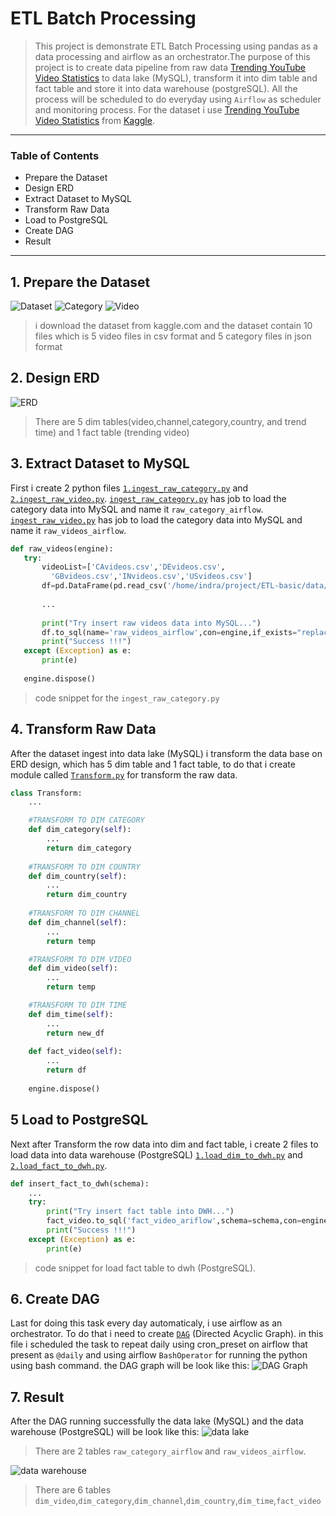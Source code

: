 # ETL Batch Processing

>This project is demonstrate ETL Batch Processing using pandas as a data processing and airflow as an orchestrator.The purpose of this project is to create data pipeline from raw data [Trending YouTube Video Statistics](https://www.kaggle.com/datasets/datasnaek/youtube-new) to data lake (MySQL), transform it into dim table and fact table and store it into data warehouse (postgreSQL). All the process will be scheduled to do everyday using `Airflow` as scheduler and monitoring process. For the dataset i use [Trending YouTube Video Statistics](https://www.kaggle.com/datasets/datasnaek/youtube-new) from [Kaggle](https://www.kaggle.com)</a>.
___

### Table of Contents

- Prepare the Dataset
- Design ERD
- Extract Dataset to MySQL
- Transform Raw Data
- Load to PostgreSQL
- Create DAG
- Result

---

## 1. Prepare the Dataset
![Dataset](https://user-images.githubusercontent.com/103250258/169761777-d9c92d9c-ea11-4058-a156-f5b4f066fd9f.png)
![Category](https://user-images.githubusercontent.com/103250258/169767452-9cd01561-4472-4252-bec3-c1d8f261d34a.png)
![Video](https://user-images.githubusercontent.com/103250258/169763199-8faacd1a-77cd-4b30-a22e-36f6d3bcfc99.png)
>i download the dataset from kaggle.com and the dataset contain 10 files which is 5 video files in csv format and 5 category files in json format</p>

## 2. Design ERD
![ERD](https://user-images.githubusercontent.com/103250258/169776200-8f50a3b8-b1a1-438a-a391-79b9b8569708.jpg)
>There are 5 dim tables(video,channel,category,country, and trend time) and 1 fact table (trending video)</p>

## 3. Extract Dataset to MySQL
First i create 2 python files [`1.ingest_raw_category.py`](ingest_raw_category.py) and [`2.ingest_raw_video.py`](ingest_raw_videos.py). [`ingest_raw_category.py`](ingest_raw_category.py) has job to load the category data into MySQL and name it `raw_category_airflow`. [`ingest_raw_video.py`](ingest_raw_videos.py) has job to load the category data into MySQL and name it `raw_videos_airflow`.
 ```python
 def raw_videos(engine):
    try:    
        videoList=['CAvideos.csv','DEvideos.csv',
          'GBvideos.csv','INvideos.csv','USvideos.csv']
        df=pd.DataFrame(pd.read_csv('/home/indra/project/ETL-basic/data/{}'.format(videoList[0]),encoding="UTF-8"))
        
        ...
    
        print("Try insert raw videos data into MySQL...")
        df.to_sql(name='raw_videos_airflow',con=engine,if_exists="replace",index=False)
        print("Success !!!")
    except (Exception) as e:
        print(e)
        
    engine.dispose()
 ```
 >code snippet for the `ingest_raw_category.py`
## 4. Transform Raw Data
After the dataset ingest into data lake (MySQL) i transform the data base on ERD design, which has 5 dim table and 1 fact table, to do that i create module called [`Transform.py`](Transform.py) for transform the raw data.
```python
class Transform:
    ...

    #TRANSFORM TO DIM CATEGORY
    def dim_category(self):
        ...
        return dim_category
    
    #TRANSFORM TO DIM COUNTRY
    def dim_country(self):
        ...
        return dim_country
    
    #TRANSFORM TO DIM CHANNEL    
    def dim_channel(self):
        ...
        return temp

    #TRANSFORM TO DIM VIDEO
    def dim_video(self):
        ...
        return temp

    #TRANSFORM TO DIM TIME
    def dim_time(self):
        ...
        return new_df
    
    def fact_video(self):
        ...
        return df
    
    engine.dispose()
```

## 5 Load to PostgreSQL
Next after Transform the row data into dim and fact table, i create 2 files to load data into data warehouse (PostgreSQL) [`1.load_dim_to_dwh.py`](load_dim_to_dwh.py) and [`2.load_fact_to_dwh.py`](load_fact_to_dwh.py).
```python
def insert_fact_to_dwh(schema):
    ...
    try:
        print("Try insert fact table into DWH...")
        fact_video.to_sql('fact_video_ariflow',schema=schema,con=engine,if_exists="replace",index=False)
        print("Success !!!")
    except (Exception) as e:
        print(e)
```
>code snippet for load fact table to dwh (PostgreSQL).
## 6. Create DAG
Last for doing this task every day automaticaly, i use airflow as an orchestrator. To do that i need to create [`DAG`](dags/testingDAG.py) (Directed Acyclic Graph). in this file i scheduled the task to repeat daily using cron_preset on airflow that present as `@daily` and using airflow `BashOperator` for running the python using bash command. the DAG graph will be look like this:
![DAG Graph](https://user-images.githubusercontent.com/103250258/169818994-85cbd637-73c8-4ed7-9137-aea517ac6dc3.png)

## 7. Result
After the DAG running successfully the data lake (MySQL) and the data warehouse (PostgreSQL) will be look like this:
![data lake](https://user-images.githubusercontent.com/103250258/169820059-b17c9fba-26c7-4cae-bb1b-e04c23f6d75e.png)
>There are 2 tables `raw_category_airflow` and `raw_videos_airflow`.


![data warehouse](https://user-images.githubusercontent.com/103250258/169820414-bd24db1f-f323-4b16-8b94-39a8a335cf8e.png)
>There are 6 tables `dim_video`,`dim_category`,`dim_channel`,`dim_country`,`dim_time`,`fact_video`


